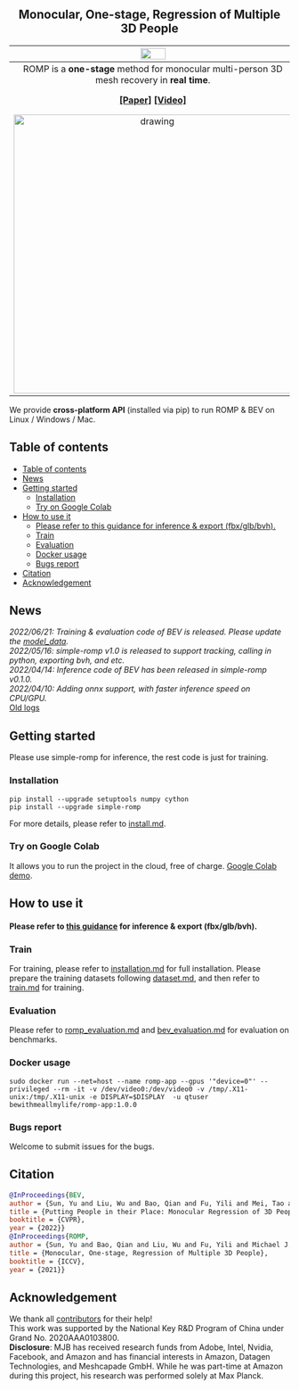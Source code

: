 <h2 align="center"> Monocular, One-stage, Regression of Multiple 3D People </h2>

| <div align=center><img src="../assets/demo/ROMP_logo.png" width="30%" /></div> | <div align=center><img src="../assets/demo/BEV_logo.png" width="30%" /></div> |
| :---: | :---: |
| ROMP is a **one-stage** method for monocular multi-person 3D mesh recovery in **real time**. | BEV further explores multi-person **depth relationships** and supports **all age groups**.  |
| **[[Paper]](https://arxiv.org/abs/2008.12272) [[Video]](https://www.youtube.com/watch?v=hunBPJxnyBU)** | **[[Project Page]](https://arthur151.github.io/BEV/BEV.html) [[Paper]](https://arxiv.org/abs/2112.08274) [[Video]](https://youtu.be/Q62fj_6AxRI) [[RH Dataset]](https://github.com/Arthur151/Relative_Human)** |
<img src="../assets/demo/animation/blender_character_driven-min.gif" alt="drawing" width="500"/> | <img src="../assets/demo/images_results/BEV_tennis_results.png" alt="drawing" width="340"/>

We provide **cross-platform API** (installed via pip) to run ROMP & BEV on Linux / Windows / Mac. 


## Table of contents
- [Table of contents](#table-of-contents)
- [News](#news)
- [Getting started](#getting-started)
  - [Installation](#installation)
  - [Try on Google Colab](#try-on-google-colab)
- [How to use it](#how-to-use-it)
    - [Please refer to this guidance for inference & export (fbx/glb/bvh).](#please-refer-to-this-guidance-for-inference--export-fbxglbbvh)
  - [Train](#train)
  - [Evaluation](#evaluation)
  - [Docker usage](#docker-usage)
  - [Bugs report](#bugs-report)
- [Citation](#citation)
- [Acknowledgement](#acknowledgement)

## News
*2022/06/21: Training & evaluation code of BEV is released. Please update the [model_data](https://github.com/Arthur151/ROMP/releases/download/v1.1/model_data.zip).*   
*2022/05/16: simple-romp v1.0 is released to support tracking, calling in python, exporting bvh, and etc.*   
*2022/04/14: Inference code of BEV has been released in simple-romp v0.1.0.*   
*2022/04/10: Adding onnx support, with faster inference speed on CPU/GPU.*   
[Old logs](docs/updates.md)

## Getting started

Please use simple-romp for inference, the rest code is just for training.

### Installation
```
pip install --upgrade setuptools numpy cython
pip install --upgrade simple-romp
```
For more details, please refer to [install.md](https://github.com/Arthur151/ROMP/blob/master/simple_romp/README.md).

### Try on Google Colab

It allows you to run the project in the cloud, free of charge. [Google Colab demo](https://colab.research.google.com/drive/1oz9E6uIbj4udOPZvA1Zi9pFx0SWH_UXg).  

## How to use it

#### Please refer to [this guidance](https://github.com/Arthur151/ROMP/blob/master/simple_romp/README.md) for inference & export (fbx/glb/bvh).

### Train
For training, please refer to [installation.md](docs/installation.md) for full installation.
Please prepare the training datasets following [dataset.md](docs/dataset.md), and then refer to [train.md](docs/train.md) for training. 

### Evaluation

Please refer to [romp_evaluation.md](docs/romp_evaluation.md) and [bev_evaluation.md](docs/bev_evaluation.md) for evaluation on benchmarks.

### Docker usage


```shell
sudo docker run --net=host --name romp-app --gpus '"device=0"' --privileged --rm -it -v /dev/video0:/dev/video0 -v /tmp/.X11-unix:/tmp/.X11-unix -e DISPLAY=$DISPLAY  -u qtuser bewithmeallmylife/romp-app:1.0.0

```

### Bugs report

Welcome to submit issues for the bugs.

## Citation
```bibtex
@InProceedings{BEV,
author = {Sun, Yu and Liu, Wu and Bao, Qian and Fu, Yili and Mei, Tao and Black, Michael J},
title = {Putting People in their Place: Monocular Regression of 3D People in Depth},
booktitle = {CVPR},
year = {2022}}
@InProceedings{ROMP,
author = {Sun, Yu and Bao, Qian and Liu, Wu and Fu, Yili and Michael J., Black and Mei, Tao},
title = {Monocular, One-stage, Regression of Multiple 3D People},
booktitle = {ICCV},
year = {2021}}
```

## Acknowledgement

We thank all [contributors](docs/contributor.md) for their help!  
This work was supported by the National Key R&D Program of China under Grand No. 2020AAA0103800.  
**Disclosure**: MJB has received research funds from Adobe, Intel, Nvidia, Facebook, and Amazon and has financial interests in Amazon, Datagen Technologies, and Meshcapade GmbH. While he was part-time at Amazon during this project, his research was performed solely at Max Planck. 
